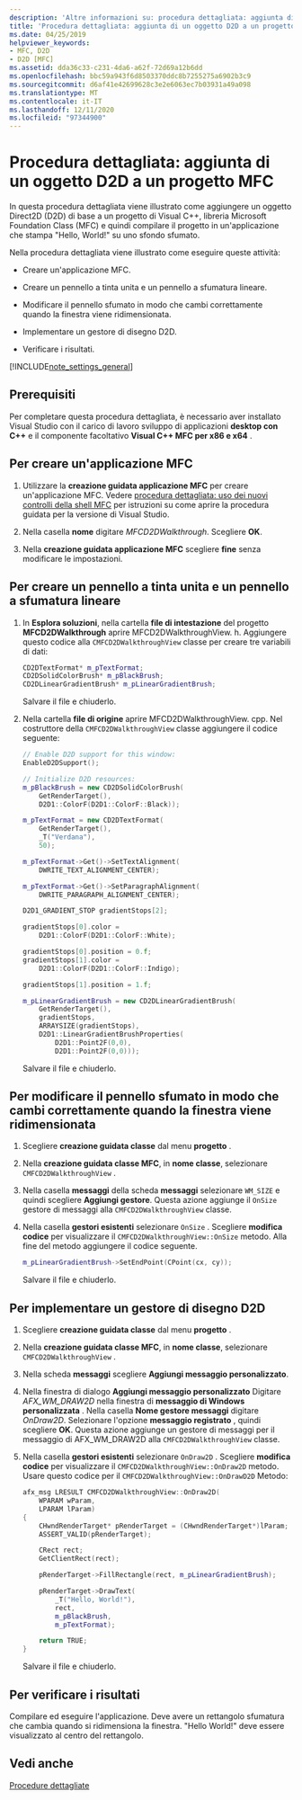 ```yaml
---
description: 'Altre informazioni su: procedura dettagliata: aggiunta di un oggetto D2D a un progetto MFC'
title: 'Procedura dettagliata: aggiunta di un oggetto D2D a un progetto MFC'
ms.date: 04/25/2019
helpviewer_keywords:
- MFC, D2D
- D2D [MFC]
ms.assetid: dda36c33-c231-4da6-a62f-72d69a12b6dd
ms.openlocfilehash: bbc59a943f6d8503370ddc8b7255275a6902b3c9
ms.sourcegitcommit: d6af41e42699628c3e2e6063ec7b03931a49a098
ms.translationtype: MT
ms.contentlocale: it-IT
ms.lasthandoff: 12/11/2020
ms.locfileid: "97344900"
---
```

# <a name="walkthrough-adding-a-d2d-object-to-an-mfc-project"></a>Procedura dettagliata: aggiunta di un oggetto D2D a un progetto MFC

In questa procedura dettagliata viene illustrato come aggiungere un oggetto Direct2D (D2D) di base a un progetto di Visual C++, libreria Microsoft Foundation Class (MFC) e quindi compilare il progetto in un'applicazione che stampa "Hello, World!" su uno sfondo sfumato.

Nella procedura dettagliata viene illustrato come eseguire queste attività:

- Creare un'applicazione MFC.

- Creare un pennello a tinta unita e un pennello a sfumatura lineare.

- Modificare il pennello sfumato in modo che cambi correttamente quando la finestra viene ridimensionata.

- Implementare un gestore di disegno D2D.

- Verificare i risultati.

[!INCLUDE[note_settings_general](../mfc/includes/note_settings_general_md.md)]

## <a name="prerequisites"></a>Prerequisiti

Per completare questa procedura dettagliata, è necessario aver installato Visual Studio con il carico di lavoro sviluppo di applicazioni **desktop con C++** e il componente facoltativo **Visual C++ MFC per x86 e x64** .

## <a name="to-create-an-mfc-application"></a>Per creare un'applicazione MFC

1. Utilizzare la **creazione guidata applicazione MFC** per creare un'applicazione MFC. Vedere [procedura dettagliata: uso dei nuovi controlli della shell MFC](walkthrough-using-the-new-mfc-shell-controls.md) per istruzioni su come aprire la procedura guidata per la versione di Visual Studio.

1. Nella casella **nome** digitare *MFCD2DWalkthrough*. Scegliere **OK**.

1. Nella **creazione guidata applicazione MFC** scegliere **fine** senza modificare le impostazioni.

## <a name="to-create-a-solid-color-brush-and-a-linear-gradient-brush"></a>Per creare un pennello a tinta unita e un pennello a sfumatura lineare

1. In **Esplora soluzioni**, nella cartella **file di intestazione** del progetto **MFCD2DWalkthrough** aprire MFCD2DWalkthroughView. h. Aggiungere questo codice alla `CMFCD2DWalkthroughView` classe per creare tre variabili di dati:

   ```cpp
   CD2DTextFormat* m_pTextFormat;
   CD2DSolidColorBrush* m_pBlackBrush;
   CD2DLinearGradientBrush* m_pLinearGradientBrush;
   ```

   Salvare il file e chiuderlo.

1. Nella cartella **file di origine** aprire MFCD2DWalkthroughView. cpp. Nel costruttore della `CMFCD2DWalkthroughView` classe aggiungere il codice seguente:

   ```cpp
   // Enable D2D support for this window:
   EnableD2DSupport();

   // Initialize D2D resources:
   m_pBlackBrush = new CD2DSolidColorBrush(
       GetRenderTarget(),
       D2D1::ColorF(D2D1::ColorF::Black));

   m_pTextFormat = new CD2DTextFormat(
       GetRenderTarget(),
       _T("Verdana"),
       50);

   m_pTextFormat->Get()->SetTextAlignment(
       DWRITE_TEXT_ALIGNMENT_CENTER);

   m_pTextFormat->Get()->SetParagraphAlignment(
       DWRITE_PARAGRAPH_ALIGNMENT_CENTER);

   D2D1_GRADIENT_STOP gradientStops[2];

   gradientStops[0].color =
       D2D1::ColorF(D2D1::ColorF::White);

   gradientStops[0].position = 0.f;
   gradientStops[1].color =
       D2D1::ColorF(D2D1::ColorF::Indigo);

   gradientStops[1].position = 1.f;

   m_pLinearGradientBrush = new CD2DLinearGradientBrush(
       GetRenderTarget(),
       gradientStops,
       ARRAYSIZE(gradientStops),
       D2D1::LinearGradientBrushProperties(
           D2D1::Point2F(0,0),
           D2D1::Point2F(0,0)));
   ```

   Salvare il file e chiuderlo.

## <a name="to-modify-the-gradient-brush-so-that-it-will-change-appropriately-when-the-window-is-resized"></a>Per modificare il pennello sfumato in modo che cambi correttamente quando la finestra viene ridimensionata

1. Scegliere **creazione guidata classe** dal menu **progetto** .

1. Nella **creazione guidata classe MFC**, in **nome classe**, selezionare `CMFCD2DWalkthroughView` .

1. Nella casella **messaggi** della scheda **messaggi** selezionare `WM_SIZE` e quindi scegliere **Aggiungi gestore**. Questa azione aggiunge il `OnSize` gestore di messaggi alla `CMFCD2DWalkthroughView` classe.

1. Nella casella **gestori esistenti** selezionare `OnSize` . Scegliere **modifica codice** per visualizzare il `CMFCD2DWalkthroughView::OnSize` metodo. Alla fine del metodo aggiungere il codice seguente.

   ```cpp
   m_pLinearGradientBrush->SetEndPoint(CPoint(cx, cy));
   ```

   Salvare il file e chiuderlo.

## <a name="to-implement-a-d2d-drawing-handler"></a>Per implementare un gestore di disegno D2D

1. Scegliere **creazione guidata classe** dal menu **progetto** .

1. Nella **creazione guidata classe MFC**, in **nome classe**, selezionare `CMFCD2DWalkthroughView` .

1. Nella scheda **messaggi** scegliere **Aggiungi messaggio personalizzato**.

1. Nella finestra di dialogo **Aggiungi messaggio personalizzato** Digitare *AFX_WM_DRAW2D* nella finestra di **messaggio di Windows personalizzata** . Nella casella **Nome gestore messaggi** digitare *OnDraw2D*. Selezionare l'opzione **messaggio registrato** , quindi scegliere **OK**. Questa azione aggiunge un gestore di messaggi per il messaggio di AFX_WM_DRAW2D alla `CMFCD2DWalkthroughView` classe.

1. Nella casella **gestori esistenti** selezionare `OnDraw2D` . Scegliere **modifica codice** per visualizzare il `CMFCD2DWalkthroughView::OnDraw2D` metodo. Usare questo codice per il `CMFCD2DWalkthroughView::OnDrawD2D` Metodo:

   ```cpp
   afx_msg LRESULT CMFCD2DWalkthroughView::OnDraw2D(
       WPARAM wParam,
       LPARAM lParam)
   {
       CHwndRenderTarget* pRenderTarget = (CHwndRenderTarget*)lParam;
       ASSERT_VALID(pRenderTarget);

       CRect rect;
       GetClientRect(rect);

       pRenderTarget->FillRectangle(rect, m_pLinearGradientBrush);

       pRenderTarget->DrawText(
           _T("Hello, World!"),
           rect,
           m_pBlackBrush,
           m_pTextFormat);

       return TRUE;
   }
   ```

   Salvare il file e chiuderlo.

## <a name="to-verify-the-results"></a>Per verificare i risultati

Compilare ed eseguire l'applicazione. Deve avere un rettangolo sfumatura che cambia quando si ridimensiona la finestra. "Hello World!" deve essere visualizzato al centro del rettangolo.

## <a name="see-also"></a>Vedi anche

[Procedure dettagliate](../mfc/walkthroughs-mfc.md)
